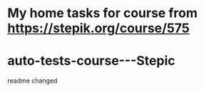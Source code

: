 
My home tasks for course from https://stepik.org/course/575
=======
# auto-tests-course---Stepic
readme changed
